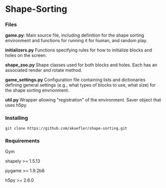 # Shape-Sorting

### Files

**game.py**: Main source file, including definition for the shape sorting environment and functions for running it for human, and random play.

**initializers.py** Functions specifying rules for how to initialize blocks and holes on the screen.

**shape_zoo.py** Shape classes used for both blocks and holes. Each has an associated render and rotate method.

**game_settings.py** Configuration file containing lists and dictionaries defining general settings (e.g., what types of blocks to use, what size) for the shape sorting envrionment.

**util.py** Wrapper allowing "registration" of the environment. Saver object that uses h5py.

### Installing

```
git clone https://github.com/akuefler/shape-sorting.git
```

### Requirements
Gym

shapely >= 1.5.13

pygame >= 1.9.2b8

h5py >= 2.6.0

